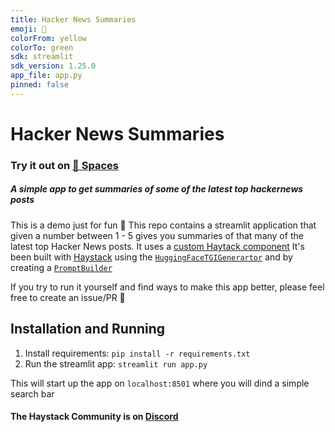 ```yaml
---
title: Hacker News Summaries
emoji: 🧡
colorFrom: yellow
colorTo: green
sdk: streamlit
sdk_version: 1.25.0
app_file: app.py
pinned: false
---
```


# Hacker News Summaries

### Try it out on [🤗 Spaces](https://huggingface.co/spaces/deepset/hackernews-summaries)

##### A simple app to get summaries of some of the latest top hackernews posts

This is a demo just for fun 🥳
This repo contains a streamlit application that given a number between 1 - 5 gives you summaries of that many of the latest top Hacker News posts.
It uses a [custom Haytack component](https://docs.haystack.deepset.ai/v2.0/docs/custom-component?utm_campaign=developer-relations)
It's been built with [Haystack](https://haystack.deepset.ai) using the [`HuggingFaceTGIGenerartor`](https://docs.haystack.deepset.ai/v2.0/docs/huggingfacetgigenerator?utm_campaign=developer-relations) and by creating a [`PromptBuilder`](https://docs.haystack.deepset.ai/v2.0/docs/promptbuilder?utm_campaign=developer-relations)


If you try to run it yourself and find ways to make this app better, please feel free to create an issue/PR 🙌

## Installation and Running
1. Install requirements:
`pip install -r requirements.txt`
2. Run the streamlit app:
`streamlit run app.py`

This will start up the app on `localhost:8501` where you will dind a simple search bar

#### The Haystack Community is on [Discord](https://discord.com/invite/VBpFzsgRVF)
